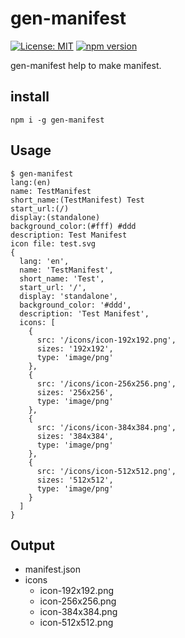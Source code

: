 # gen-manifest

[![License: MIT](https://img.shields.io/badge/License-MIT-yellow.svg)](https://opensource.org/licenses/MIT)
[![npm version](https://badge.fury.io/js/gen-manifest.svg)](https://badge.fury.io/js/gen-manifest)

gen-manifest help to make manifest.

## install

`npm i -g gen-manifest`

## Usage

```shell-session
$ gen-manifest
lang:(en)
name: TestManifest
short_name:(TestManifest) Test
start_url:(/)
display:(standalone)
background_color:(#fff) #ddd
description: Test Manifest
icon file: test.svg
{
  lang: 'en',
  name: 'TestManifest',
  short_name: 'Test',
  start_url: '/',
  display: 'standalone',
  background_color: '#ddd',
  description: 'Test Manifest',      
  icons: [
    {
      src: '/icons/icon-192x192.png',
      sizes: '192x192',
      type: 'image/png'
    },
    {
      src: '/icons/icon-256x256.png',
      sizes: '256x256',
      type: 'image/png'
    },
    {
      src: '/icons/icon-384x384.png',
      sizes: '384x384',
      type: 'image/png'
    },
    {
      src: '/icons/icon-512x512.png',
      sizes: '512x512',
      type: 'image/png'
    }
  ]
}
```

## Output

* manifest.json
* icons
  * icon-192x192.png
  * icon-256x256.png
  * icon-384x384.png
  * icon-512x512.png

